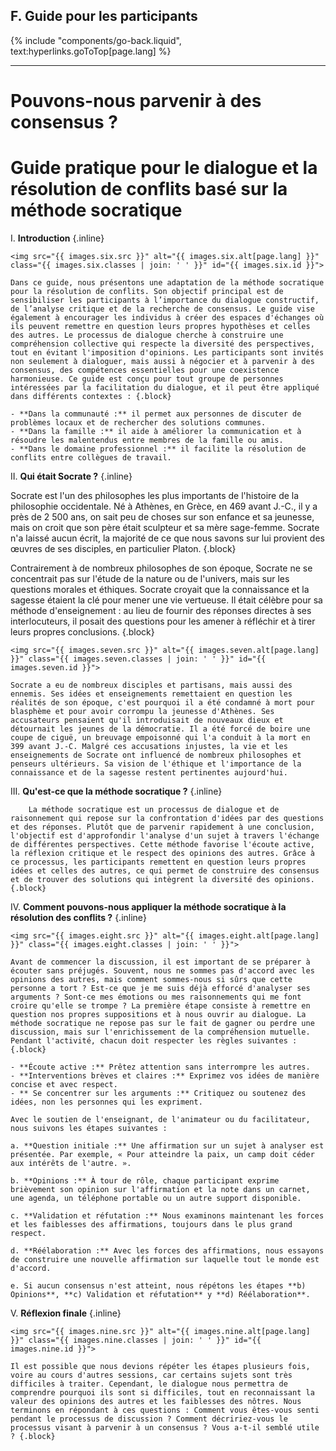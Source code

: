 ## F. Guide pour les participants
{% include "components/go-back.liquid", text:hyperlinks.goToTop[page.lang] %}

<hr class="dashed">

# Pouvons-nous parvenir à des consensus ?
# Guide pratique pour le dialogue et la résolution de conflits basé sur la méthode socratique

I.  **Introduction** {.inline}

    <img src="{{ images.six.src }}" alt="{{ images.six.alt[page.lang] }}" class="{{ images.six.classes | join: ' ' }}" id="{{ images.six.id }}">

    Dans ce guide, nous présentons une adaptation de la méthode socratique pour la résolution de conflits. Son objectif principal est de sensibiliser les participants à l’importance du dialogue constructif, de l’analyse critique et de la recherche de consensus. Le guide vise également à encourager les individus à créer des espaces d'échanges où ils peuvent remettre en question leurs propres hypothèses et celles des autres. Le processus de dialogue cherche à construire une compréhension collective qui respecte la diversité des perspectives, tout en évitant l'imposition d'opinions. Les participants sont invités non seulement à dialoguer, mais aussi à négocier et à parvenir à des consensus, des compétences essentielles pour une coexistence harmonieuse. Ce guide est conçu pour tout groupe de personnes intéressées par la facilitation du dialogue, et il peut être appliqué dans différents contextes : {.block}
    
    - **Dans la communauté :** il permet aux personnes de discuter de problèmes locaux et de rechercher des solutions communes.
    - **Dans la famille :** il aide à améliorer la communication et à résoudre les malentendus entre membres de la famille ou amis.
    - **Dans le domaine professionnel :** il facilite la résolution de conflits entre collègues de travail.

II. **Qui était Socrate ?** {.inline}

   Socrate est l'un des philosophes les plus importants de l'histoire de la philosophie occidentale. Né à Athènes, en Grèce, en 469 avant J.-C., il y a près de 2 500 ans, on sait peu de choses sur son enfance et sa jeunesse, mais on croit que son père était sculpteur et sa mère sage-femme. Socrate n'a laissé aucun écrit, la majorité de ce que nous savons sur lui provient des œuvres de ses disciples, en particulier Platon. {.block} 

   Contrairement à de nombreux philosophes de son époque, Socrate ne se concentrait pas sur l'étude de la nature ou de l'univers, mais sur les questions morales et éthiques. Socrate croyait que la connaissance et la sagesse étaient la clé pour mener une vie vertueuse. Il était célèbre pour sa méthode d'enseignement : au lieu de fournir des réponses directes à ses interlocuteurs, il posait des questions pour les amener à réfléchir et à tirer leurs propres conclusions. {.block}

    <img src="{{ images.seven.src }}" alt="{{ images.seven.alt[page.lang] }}" class="{{ images.seven.classes | join: ' ' }}" id="{{ images.seven.id }}">

    Socrate a eu de nombreux disciples et partisans, mais aussi des ennemis. Ses idées et enseignements remettaient en question les réalités de son époque, c'est pourquoi il a été condamné à mort pour blasphème et pour avoir corrompu la jeunesse d'Athènes. Ses accusateurs pensaient qu'il introduisait de nouveaux dieux et détournait les jeunes de la démocratie. Il a été forcé de boire une coupe de ciguë, un breuvage empoisonné qui l'a conduit à la mort en 399 avant J.-C. Malgré ces accusations injustes, la vie et les enseignements de Socrate ont influencé de nombreux philosophes et penseurs ultérieurs. Sa vision de l'éthique et l'importance de la connaissance et de la sagesse restent pertinentes aujourd'hui.

III.    **Qu'est-ce que la méthode socratique ?** {.inline}

        La méthode socratique est un processus de dialogue et de raisonnement qui repose sur la confrontation d'idées par des questions et des réponses. Plutôt que de parvenir rapidement à une conclusion, l'objectif est d'approfondir l'analyse d'un sujet à travers l'échange de différentes perspectives. Cette méthode favorise l'écoute active, la réflexion critique et le respect des opinions des autres. Grâce à ce processus, les participants remettent en question leurs propres idées et celles des autres, ce qui permet de construire des consensus et de trouver des solutions qui intègrent la diversité des opinions. {.block}

IV. **Comment pouvons-nous appliquer la méthode socratique à la résolution des conflits ?** {.inline}
    
    <img src="{{ images.eight.src }}" alt="{{ images.eight.alt[page.lang] }}" class="{{ images.eight.classes | join: ' ' }}">

    Avant de commencer la discussion, il est important de se préparer à écouter sans préjugés. Souvent, nous ne sommes pas d'accord avec les opinions des autres, mais comment sommes-nous si sûrs que cette personne a tort ? Est-ce que je me suis déjà efforcé d'analyser ses arguments ? Sont-ce mes émotions ou mes raisonnements qui me font croire qu'elle se trompe ? La première étape consiste à remettre en question nos propres suppositions et à nous ouvrir au dialogue. La méthode socratique ne repose pas sur le fait de gagner ou perdre une discussion, mais sur l'enrichissement de la compréhension mutuelle. Pendant l'activité, chacun doit respecter les règles suivantes : {.block}

    - **Écoute active :** Prêtez attention sans interrompre les autres.
    - **Interventions brèves et claires :** Exprimez vos idées de manière concise et avec respect.
    - ** Se concentrer sur les arguments :** Critiquez ou soutenez des idées, non les personnes qui les expriment.

    Avec le soutien de l'enseignant, de l'animateur ou du facilitateur, nous suivons les étapes suivantes :

    a. **Question initiale :** Une affirmation sur un sujet à analyser est présentée. Par exemple, « Pour atteindre la paix, un camp doit céder aux intérêts de l'autre. ».

    b. **Opinions :** À tour de rôle, chaque participant exprime brièvement son opinion sur l'affirmation et la note dans un carnet, une agenda, un téléphone portable ou un autre support disponible.

    c. **Validation et réfutation :** Nous examinons maintenant les forces et les faiblesses des affirmations, toujours dans le plus grand respect.

    d. **Réélaboration :** Avec les forces des affirmations, nous essayons de construire une nouvelle affirmation sur laquelle tout le monde est d'accord.

    e. Si aucun consensus n'est atteint, nous répétons les étapes **b) Opinions**, **c) Validation et réfutation** y **d) Réélaboration**.


V.  **Réflexion finale** {.inline}

    <img src="{{ images.nine.src }}" alt="{{ images.nine.alt[page.lang] }}" class="{{ images.nine.classes | join: ' ' }}" id="{{ images.nine.id }}">

    Il est possible que nous devions répéter les étapes plusieurs fois, voire au cours d'autres sessions, car certains sujets sont très difficiles à traiter. Cependant, le dialogue nous permettra de comprendre pourquoi ils sont si difficiles, tout en reconnaissant la valeur des opinions des autres et les faiblesses des nôtres. Nous terminons en répondant à ces questions : Comment vous êtes-vous senti pendant le processus de discussion ? Comment décririez-vous le processus visant à parvenir à un consensus ? Vous a-t-il semblé utile ? {.block}
    
